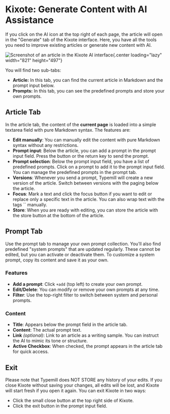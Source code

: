 #  Kixote: Generate Content with AI Assistance

If you click on the AI icon at the top right of each page, the article will open in the "Generate" tab of the Kixote interface. Here, you have all the tools you need to improve existing articles or generate new content with AI.

![Screenshot of an article in the Kixote AI interface](media/live/typemill-kixote-ai.webp){.center loading="lazy" width="821" height="497"}

You will find two sub-tabs:

* **Article:** In this tab, you can find the current article in Markdown and the prompt input below. 
* **Prompts:** In this tab, you can see the predefined prompts and store your own prompts.

## Article Tab

In the article tab, the content of the **current page** is loaded into a simple textarea field with pure Markdown syntax. The features are:

*  **Edit manually**: You can manually edit the content with pure Markdown syntax without any restrictions.
* **Prompt input**: Below the article, you can add a prompt in the prompt input field. Press the button or the return key to send the prompt.
* **Prompt selection**: Below the prompt input field, you have a list of predefined prompts. Click on a prompt to add it to the prompt input field. You can manage the predefined prompts in the prompt tab.
* **Versions**: Whenever you send a prompt, Typemill will create a new version of the article. Switch between versions with the paging below the article. 
* **Focus**: Mark a text and click the focus button if you want to edit or replace only a specific text in the article. You can also wrap text with the tags `` manually.
* **Store**: When you are ready with editing, you can store the article with the store button at the bottom of the article.

## Prompt Tab

Use the prompt tab to manage your own prompt collection. You'll also find predefined "system prompts" that are updated regularly. These cannot be edited, but you can activate or deactivate them. To customize a system prompt, copy its content and save it as your own.

### Features

- **Add a prompt**: Click `+add` (top left) to create your own prompt.
- **Edit/Delete**: You can modify or remove your own prompts at any time.
- **Filter**: Use the top-right filter to switch between system and personal prompts.

### Content

- **Title**: Appears below the prompt field in the article tab.
- **Content**: The actual prompt text.
- **Link** *(optional)*: Link to an article as a writing sample. You can instruct the AI to mimic its tone or structure.
- **Active Checkbox**: When checked, the prompt appears in the article tab for quick access.

## Exit

Please note that Typemill does NOT STORE any history of your edits. If you close Kixote without saving your changes, all edits will be lost, and Kixote will start fresh if you open it again. You can exit Kixote in two ways:

* Click the small close button at the top right side of Kixote.
* Click the exit button in the prompt input field.

